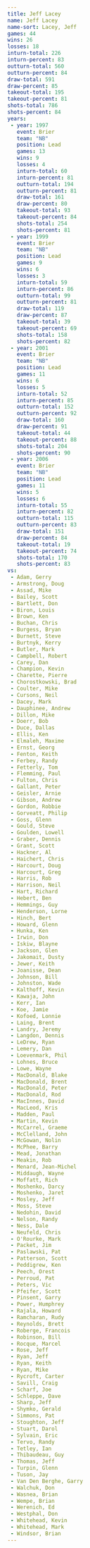 ```yaml
---
title: Jeff Lacey
name: Jeff Lacey
name-sort: Lacey, Jeff
games: 44
wins: 26
losses: 18
inturn-total: 226
inturn-percent: 83
outturn-total: 560
outturn-percent: 84
draw-total: 591
draw-percent: 85
takeout-total: 195
takeout-percent: 81
shots-total: 786
shots-percent: 84
years:
 - year: 1997
   event: Brier
   team: "NB"
   position: Lead
   games: 13
   wins: 9
   losses: 4
   inturn-total: 60
   inturn-percent: 81
   outturn-total: 194
   outturn-percent: 81
   draw-total: 161
   draw-percent: 80
   takeout-total: 93
   takeout-percent: 84
   shots-total: 254
   shots-percent: 81
 - year: 1999
   event: Brier
   team: "NB"
   position: Lead
   games: 9
   wins: 6
   losses: 3
   inturn-total: 59
   inturn-percent: 86
   outturn-total: 99
   outturn-percent: 81
   draw-total: 119
   draw-percent: 87
   takeout-total: 39
   takeout-percent: 69
   shots-total: 158
   shots-percent: 82
 - year: 2001
   event: Brier
   team: "NB"
   position: Lead
   games: 11
   wins: 6
   losses: 5
   inturn-total: 52
   inturn-percent: 85
   outturn-total: 152
   outturn-percent: 92
   draw-total: 160
   draw-percent: 91
   takeout-total: 44
   takeout-percent: 88
   shots-total: 204
   shots-percent: 90
 - year: 2006
   event: Brier
   team: "NB"
   position: Lead
   games: 11
   wins: 5
   losses: 6
   inturn-total: 55
   inturn-percent: 82
   outturn-total: 115
   outturn-percent: 83
   draw-total: 151
   draw-percent: 84
   takeout-total: 19
   takeout-percent: 74
   shots-total: 170
   shots-percent: 83
vs:
 - Adam, Gerry
 - Armstrong, Doug
 - Assad, Mike
 - Bailey, Scott
 - Bartlett, Don
 - Biron, Louis
 - Brown, Ken
 - Buchan, Chris
 - Burgess, Bryan
 - Burnett, Steve
 - Burtnyk, Kerry
 - Butler, Mark
 - Campbell, Robert
 - Carey, Dan
 - Champion, Kevin
 - Charette, Pierre
 - Chorostkowski, Brad
 - Coulter, Mike
 - Cursons, Neil
 - Dacey, Mark
 - Dauphinee, Andrew
 - Dillon, Mike
 - Doerr, Bob
 - Duce, Dallas
 - Ellis, Ken
 - Elmaleh, Maxime
 - Ernst, Georg
 - Fenton, Keith
 - Ferbey, Randy
 - Fetterly, Tom
 - Flemming, Paul
 - Fulton, Chris
 - Gallant, Peter
 - Geisler, Arnie
 - Gibson, Andrew
 - Gordon, Robbie
 - Gorveatt, Philip
 - Goss, Glenn
 - Gould, Steve
 - Goulden, Lowell
 - Graber, Dennis
 - Grant, Scott
 - Hackner, Al
 - Haichert, Chris
 - Harcourt, Doug
 - Harcourt, Greg
 - Harris, Rob
 - Harrison, Neil
 - Hart, Richard
 - Hebert, Ben
 - Hemmings, Guy
 - Henderson, Lorne
 - Hinch, Bert
 - Howard, Glenn
 - Hunka, Ken
 - Irwin, Don
 - Iskiw, Blayne
 - Jackson, Glen
 - Jakomait, Dusty
 - Jewer, Keith
 - Joanisse, Dean
 - Johnson, Bill
 - Johnston, Wade
 - Kalthoff, Kevin
 - Kawaja, John
 - Kerr, Ian
 - Koe, Jamie
 - Kofoed, Lonnie
 - Laing, Brent
 - Landry, Jeremy
 - Langdon, Dennis
 - LeDrew, Ryan
 - Lemery, Dan
 - Loevenmark, Phil
 - Lohnes, Bruce
 - Lowe, Wayne
 - MacDonald, Blake
 - MacDonald, Brent
 - MacDonald, Peter
 - MacDonald, Rod
 - MacInnes, David
 - MacLeod, Kris
 - Madden, Paul
 - Martin, Kevin
 - McCarrel, Graeme
 - McClelland, John
 - McGowan, Nolin
 - McPhee, Barry
 - Mead, Jonathan
 - Meakin, Rob
 - Menard, Jean-Michel
 - Middaugh, Wayne
 - Moffatt, Rich
 - Moshenko, Darcy
 - Moshenko, Jaret
 - Mosley, Jeff
 - Moss, Steve
 - Nedohin, David
 - Nelson, Randy
 - Ness, Dale
 - Neufeld, Chris
 - O'Rourke, Mark
 - Packet, Jim
 - Paslawski, Pat
 - Patterson, Scott
 - Peddigrew, Ken
 - Peech, Orest
 - Perroud, Pat
 - Peters, Vic
 - Pfeifer, Scott
 - Pinsent, Garry
 - Power, Humphrey
 - Rajala, Howard
 - Ramcharan, Rudy
 - Reynolds, Brett
 - Roberge, Francois
 - Robinson, Bill
 - Rocque, Marcel
 - Rose, Jeff
 - Ryan, Jeff
 - Ryan, Keith
 - Ryan, Mike
 - Rycroft, Carter
 - Savill, Craig
 - Scharf, Joe
 - Schleppe, Dave
 - Sharp, Jeff
 - Shymko, Gerald
 - Simmons, Pat
 - Stoughton, Jeff
 - Stuart, Darol
 - Sylvain, Eric
 - Tervo, Randy
 - Tetley, Ian
 - Thibaudeau, Guy
 - Thomas, Jeff
 - Turpin, Glenn
 - Tuson, Jay
 - Van Den Berghe, Garry
 - Walchuk, Don
 - Wasnea, Brian
 - Wempe, Brian
 - Werenich, Ed
 - Westphal, Don
 - Whitehead, Kevin
 - Whitehead, Mark
 - Windsor, Brian
---
```

